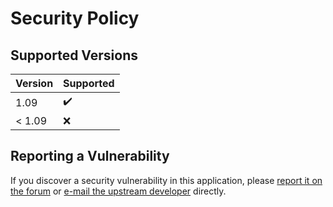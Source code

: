 # Security Policy

## Supported Versions

| Version | Supported          |
| ------- | ------------------ |
| 1.09    | :heavy_check_mark: |
| < 1.09  | :x:                |

## Reporting a Vulnerability

If you discover a security vulnerability in this application, please [report it on the forum](http://home.ullrich-online.cc/fingerprint/Forum)
or [e-mail the upstream developer](mailto:contact@ullrich-online.cc) directly.
